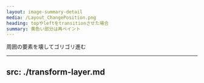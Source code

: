 ```yaml
---
layout: image-summary-detail
media: /Layout_ChangePosition.png
heading: topやleftをtransitionさせた場合
summary: 黄色い部分は再ペイント
---
```


周囲の要素を壊してゴリゴリ進む

---
src: ./transform-layer.md
---
